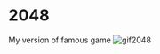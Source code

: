 # 2048
My version of famous game
![gif2048](https://user-images.githubusercontent.com/49697556/154849415-898fda4a-fdaf-4259-ad6d-0ab8eeb08b90.gif)
